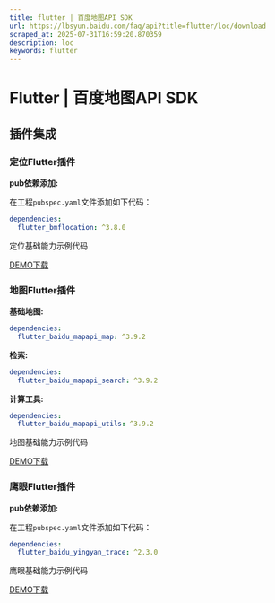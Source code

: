 ```yaml
---
title: flutter | 百度地图API SDK
url: https://lbsyun.baidu.com/faq/api?title=flutter/loc/download
scraped_at: 2025-07-31T16:59:20.870359
description: loc
keywords: flutter
---
```


# Flutter | 百度地图API SDK

## 插件集成

### 定位Flutter插件

**pub依赖添加:**

在工程`pubspec.yaml`文件添加如下代码：
```yaml
dependencies:
  flutter_bmflocation: ^3.8.0
```
定位基础能力示例代码

[DEMO下载](https://mapopen-pub-androidsdk.cdn.bcebos.com/fluter%2Fdemo%2Fbaidulocation_flutter_demoV3.8.0.zip)

### 地图Flutter插件

**基础地图:**
```yaml
dependencies:
  flutter_baidu_mapapi_map: ^3.9.2
```
**检索:**
```yaml
dependencies:
  flutter_baidu_mapapi_search: ^3.9.2
```
**计算工具:**
```yaml
dependencies:
  flutter_baidu_mapapi_utils: ^3.9.2
```
地图基础能力示例代码

[DEMO下载](https://mapopen-website-wiki.cdn.bcebos.com/flutter/baidumap_flutter_demoV3.9.2.zip)

### 鹰眼Flutter插件

**pub依赖添加:**

在工程`pubspec.yaml`文件添加如下代码：
```yaml
dependencies:
  flutter_baidu_yingyan_trace: ^2.3.0
```
鹰眼基础能力示例代码

[DEMO下载](https://mapopen-pub-androidsdk.bj.bcebos.com/fluter/demo/flutter_yingyan_trace_demoV2.3.0.zip)